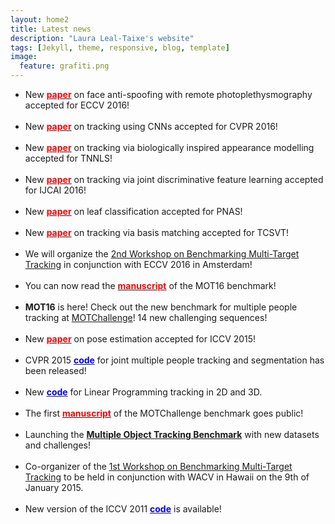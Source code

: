 ```yaml
---
layout: home2
title: Latest news
description: "Laura Leal-Taixe's website"
tags: [Jekyll, theme, responsive, blog, template]
image:
  feature: grafiti.png
---
```


<section>

<ul>

<li>New <a href="ECCV2016.pdf"><font color="red"><strong>paper</strong></font></a> on face anti-spoofing with remote photoplethysmography accepted for ECCV 2016! </li>

<br>

<li>New <a href="CVPR2016.pdf"><font color="red"><strong>paper</strong></font></a> on tracking using CNNs accepted for CVPR 2016! </li>

<br>

<li>New <a href="TNNLS2016.pdf"><font color="red"><strong>paper</strong></font></a> on tracking via biologically inspired appearance modelling accepted for TNNLS! </li>

<br>

<li>New <a href="TNNLS2016.pdf"><font color="red"><strong>paper</strong></font></a> on tracking via joint discriminative feature learning accepted for IJCAI 2016! </li>

<br>

<li>New <a href="PNAS-2016-Wilf-Zhang-Serre.pdf"><font color="red"><strong>paper</strong></font></a> on leaf classification accepted for PNAS! </li>

<br>

<li>New <a href="TCSVT2016.pdf"><font color="red"><strong>paper</strong></font></a> on tracking via basis matching accepted for TCSVT! </li>

<br>

<li>We will organize the <a href="https://motchallenge.net/workshops/bmtt2016/">2nd Workshop on Benchmarking Multi-Target Tracking</a> in conjunction with ECCV 2016 in Amsterdam!</li>

<br>
<li>You can now read the <a href="http://arxiv.org/abs/1603.00831"><font color="red"><strong>manuscript</strong></font></a> of the MOT16 benchmark!</li>

<br>
<li><strong>MOT16</strong> is here! Check out the new benchmark for multiple people tracking at <a href="https://motchallenge.net/data/MOT16/">MOTChallenge</a>! 14 new challenging sequences!</li>

<br>

<li>New <a href="{{ site.url }}/publications"><font color="red"><strong>paper</strong></font></a> on pose estimation accepted for ICCV 2015! </li>

<br>
<li>CVPR 2015 <a href="{{ site.url }}/code"><font color="blue"><strong>code</strong></font></a> for joint multiple people tracking and segmentation has been released! </li>
<br>
<li>New <a href="{{ site.url }}/code"><font color="blue"><strong>code</strong></font></a> for Linear Programming tracking in 2D and 3D. </li>

<br>
<li>The first <a href="https://arxiv.org/abs/1504.01942"><font color="red"><strong>manuscript</strong></font></a> of the MOTChallenge benchmark goes public!</li>

<br>

<li>Launching the <a href="http://www.motchallenge.net"><strong>Multiple Object Tracking Benchmark</strong></a> with new datasets and challenges!</li>
<br>
<li>Co-organizer of the <a href="https://motchallenge.net/workshops/bmtt2015/">1st Workshop on Benchmarking Multi-Target Tracking</a> to be held in conjunction with WACV in Hawaii on the 9th of January 2015.</li>

<br>
<li>New version of the ICCV 2011 <a href="{{ site.url }}/code"><font color="blue"><strong>code</strong></font></a> is available!</li>
</ul>

</section>




